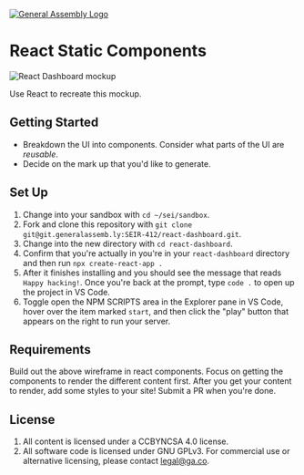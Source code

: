 [![General Assembly Logo](https://camo.githubusercontent.com/1a91b05b8f4d44b5bbfb83abac2b0996d8e26c92/687474703a2f2f692e696d6775722e636f6d2f6b6538555354712e706e67)](https://generalassemb.ly/education/web-development-immersive)

# React Static Components

![React Dashboard mockup](https://media.git.generalassemb.ly/user/17300/files/4a24d580-ae40-11eb-966b-75de62388298)

Use React to recreate this mockup.

## Getting Started

- Breakdown the UI into components.  Consider what parts of the UI are _reusable_.
- Decide on the mark up that you'd like to generate.

## Set Up

1. Change into your sandbox with `cd ~/sei/sandbox`.
1. Fork and clone this repository with `git clone git@git.generalassemb.ly:SEIR-412/react-dashboard.git`.
1. Change into the new directory with `cd react-dashboard`.
1. Confirm that you're actually in you're in your `react-dashboard` directory and then run `npx create-react-app .`
1. After it finishes installing and you should see the message that reads `Happy hacking!`. Once you're back at the prompt, type `code .` to open up the project in VS Code.
1. Toggle open the NPM SCRIPTS area in the Explorer pane in VS Code, hover over the item marked `start`, and then click the "play" button that appears on the right to run your server.

## Requirements

Build out the above wireframe in react components. Focus on getting the components to render the different content first.  After you get your content to render, add some styles to your site!  Submit a PR when you're done.

## License

1.  All content is licensed under a CC­BY­NC­SA 4.0 license.
1.  All software code is licensed under GNU GPLv3. For commercial use or
    alternative licensing, please contact legal@ga.co.
